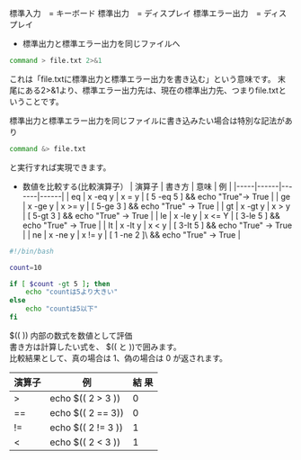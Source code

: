 標準入力　= キーボード
標準出力　= ディスプレイ
標準エラー出力　= ディスプレイ


- 標準出力と標準エラー出力を同じファイルへ
```bash
command > file.txt 2>&1
```

これは「file.txtに標準出力と標準エラー出力を書き込む」という意味です。
末尾にある2>&1より、標準エラー出力先は、現在の標準出力先、つまりfile.txtということです。

標準出力と標準エラー出力を同じファイルに書き込みたい場合は特別な記法があり
```sh
command &> file.txt
```
と実行すれば実現できます。


- 数値を比較する(比較演算子）
| 演算子 | 書き方 | 意味 | 例     |
|-----|------|-------|------|
| eq  | x -eq y | x = y | \[ 5 -eq 5 \] && echo "True"→ True |
| ge  | x -ge y | x >= y | \[ 5-ge 3 \] && echo "True" → True |
| gt  | x -gt y | x > y | \[ 5-gt 3 \] && echo "True" → True |
| le  | x -le y | x <= Y | \[ 3-le 5 \] && echo "True" → True |
| It  | x -lt y | x < y | \[ 3-It 5 \] && echo "True" → True |
| ne  | x -ne y | x != y | \[ 1 -ne 2 ]\ && echo "True" → True |

```bash
#!/bin/bash

count=10

if [ $count -gt 5 ]; then
    echo "countは5より大きい"
else
    echo "countは5以下"
fi
```


$(( )) 内部の数式を数値として評価  
書き方は計算したい式を、 $(( と ))で囲みます。  
比較結果として、真の場合は 1、偽の場合は 0 が返されます。  

| 演算子 |  例  |  結 果  |
| ------ | ------| -----|
| >   | echo $(( 2 > 3 )) | 0 |
| ==  | echo $(( 2 == 3)) | 0 |
| !=  | echo $(( 2 != 3 )) | 1 |
| <   | echo $(( 2 < 3 ))  | 1 |

